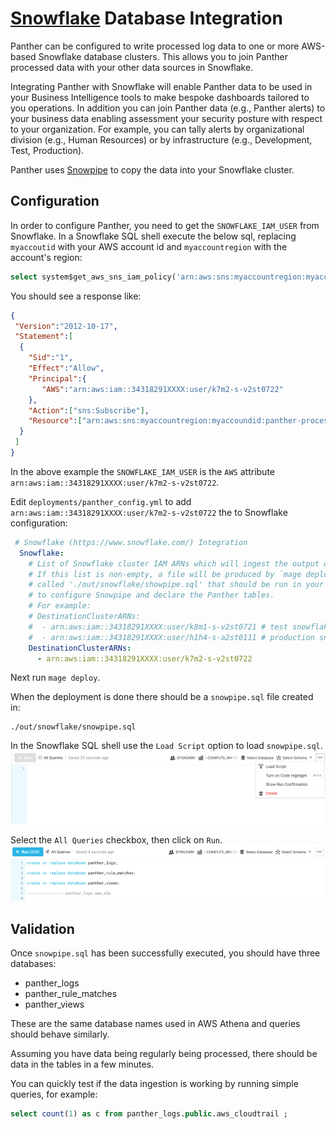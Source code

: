 # [Snowflake](https://www.snowflake.com) Database Integration
Panther can be configured to write processed log data to one or more
AWS-based Snowflake database clusters. This allows you to join Panther processed data
with your other data sources in Snowflake. 

Integrating Panther with Snowflake will enable Panther data to be used in your Business Intelligence
tools to make bespoke dashboards tailored to you operations.  In addition you can join Panther data (e.g., Panther alerts)
to your business data enabling assessment your security posture with respect to your organization.
For example, you can tally alerts by organizational division (e.g., Human Resources) or by 
infrastructure (e.g., Development, Test, Production).

Panther uses [Snowpipe](https://docs.snowflake.com/en/user-guide/data-load-snowpipe-intro.html) to copy the data into your Snowflake cluster.

## Configuration

In order to configure Panther, you need to get the `SNOWFLAKE_IAM_USER` from Snowflake. In a 
Snowflake SQL shell execute the below sql, replacing `myaccoutid` with your AWS account id
and `myaccountregion` with the account's region:
```sql
select system$get_aws_sns_iam_policy('arn:aws:sns:myaccountregion:myaccountid:panther-processed-data-notifications');
```
You should see a response like:
```json
{ 
 "Version":"2012-10-17",
 "Statement":[
  {
    "Sid":"1",
    "Effect":"Allow",
    "Principal":{
       "AWS":"arn:aws:iam::34318291XXXX:user/k7m2-s-v2st0722"
    },
    "Action":["sns:Subscribe"],
    "Resource":["arn:aws:sns:myaccountregion:myaccoundid:panther-processed-data-notifications"]
  }
 ] 
}
```
In the above example the `SNOWFLAKE_IAM_USER` is the `AWS` attribute `arn:aws:iam::34318291XXXX:user/k7m2-s-v2st0722`.

Edit `deployments/panther_config.yml` to add  `arn:aws:iam::34318291XXXX:user/k7m2-s-v2st0722` the  to Snowflake configuration:
```yaml
 # Snowflake (https://www.snowflake.com/) Integration
  Snowflake:
    # List of Snowflake cluster IAM ARNs which will ingest the output of Panther log processing.
    # If this list is non-empty, a file will be produced by `mage deploy`
    # called './out/snowflake/showpipe.sql' that should be run in your snowflake cluster
    # to configure Snowpipe and declare the Panther tables.
    # For example:
    # DestinationClusterARNs:
    #  - arn:aws:iam::34318291XXXX:user/k8m1-s-v2st0721 # test snowflake cluster
    #  - arn:aws:iam::34318291XXXX:user/h1h4-s-a2st0111 # production snowflake cluster
    DestinationClusterARNs:
      - arn:aws:iam::34318291XXXX:user/k7m2-s-v2st0722
```

Next run `mage deploy`.

When the deployment is done there should be a `snowpipe.sql` file created in:
```
./out/snowflake/snowpipe.sql
```

In the Snowflake SQL shell use the `Load Script` option to load `snowpipe.sql`. 
![Load](../.gitbook/assets/snowflake-upload.png)

Select the `All Queries` checkbox, then click on `Run`. 
![Run](../.gitbook/assets/snowflake-run.png)

## Validation
Once `snowpipe.sql` has been successfully executed, you should have three databases:
* panther_logs
* panther_rule_matches
* panther_views

These are the same database names used in AWS Athena and queries should behave similarly.

Assuming you have data being regularly being processed, there should be data in the tables
in a few minutes. 

You can quickly test if the data ingestion is working by running simple queries, for example:
```sql
select count(1) as c from panther_logs.public.aws_cloudtrail ;
```




